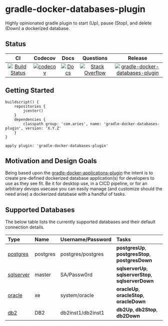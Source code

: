 # gradle-docker-databases-plugin

Highly opinionated gradle plugin to start (Up), pause (Stop), and delete (Down) a dockerized database.

## Status

| CI | Codecov | Docs | Questions | Release |
| :---: | :---: | :---: | :---: | :---: |
| [![Build Status](https://travis-ci.org/project-aries/gradle-docker-databases-plugin.svg?branch=master)](https://travis-ci.org/project-aries/gradle-docker-databases-plugin) | [![codecov](https://codecov.io/gh/project-aries/gradle-docker-databases-plugin/branch/master/graph/badge.svg)](https://codecov.io/gh/project-aries/gradle-docker-databases-plugin) | [![Docs](https://img.shields.io/badge/docs-latest-blue.svg)](http://htmlpreview.github.io/?https://github.com/project-aries/gradle-docker-databases-plugin/blob/gh-pages/docs/index.html) | [![Stack Overflow](https://img.shields.io/badge/stack-overflow-4183C4.svg)](https://stackoverflow.com/questions/tagged/gradle-docker-databases-plugin) | [![gradle-docker-databases-plugin](https://api.bintray.com/packages/project-aries/libs-release-local/gradle-docker-databases-plugin/images/download.svg) ](https://bintray.com/project-aries/libs-release-local/gradle-docker-databases-plugin/_latestVersion) |

## Getting Started

```
buildscript() {
    repositories {
        jcenter()
    }
    dependencies {
        classpath group: 'com.aries', name: 'gradle-docker-databases-plugin', version: 'X.Y.Z'
    }
}

apply plugin: 'gradle-docker-databases-plugin'
```
## Motivation and Design Goals

Being based upon the [gradle-docker-applications-plugin](https://github.com/project-aries/gradle-docker-applications-plugin) the intent is to create pre-defined dockerized database application(s) for developers to use as they see fit. Be it for desktop use, in a CICD pipeline, or for an arbitrary devops usecase you can easily manage (and customize should the need arise) a dockerized database with a handful of tasks.

## Supported Databases

The below table lists the currently supported databases and their default connection details.

| Type | Name | Username/Password | Tasks |
| :--- | :--- | :--- | :--- |
| [postgres](https://hub.docker.com/_/postgres/) | postgres | postgres/postgres | **postgresUp**, **postgresStop**, **postgresDown** |
| [sqlserver](https://hub.docker.com/r/microsoft/mssql-server-linux/) | master | SA/Passw0rd | **sqlserverUp**, **sqlserverStop**, **sqlserverDown** |
| [oracle](https://hub.docker.com/r/wnameless/oracle-xe-11g/) | xe | system/oracle | **oracleUp**, **oracleStop**, **oracleDown** |
| [db2](https://hub.docker.com/r/ibmcom/db2express-c/) | DB2 | db2inst1/db2inst1 | **db2Up**, **db2Stop**, **db2Down** |


